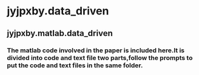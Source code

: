 # jyjpxby.data_driven
## jyjpxby.matlab.data_driven
### The matlab code involved in the paper is included here.It is divided into code and text file two parts,follow the prompts to put the code and text files in the same folder.
